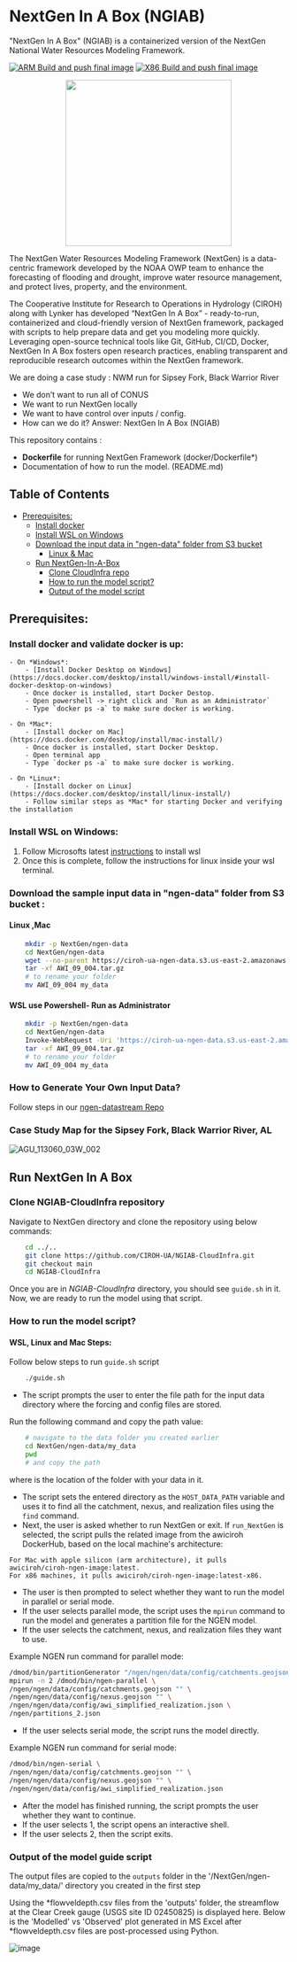 # NextGen In A Box (NGIAB)

"NextGen In A Box" (NGIAB) is a containerized version of the NextGen National Water Resources Modeling Framework.

[![ARM Build and push final image](https://github.com/CIROH-UA/NGIAB-CloudInfra/actions/workflows/docker_image_main_branch.yml/badge.svg)](https://github.com/CIROH-UA/NGIAB-CloudInfra/actions/workflows/docker_image_main_branch.yml)
[![X86 Build and push final image](https://github.com/CIROH-UA/NGIAB-CloudInfra/actions/workflows/docker_image_main_x86.yml/badge.svg)](https://github.com/CIROH-UA/NGIAB-CloudInfra/actions/workflows/docker_image_main_x86.yml)


<p align="center">
<img src="https://github.com/CIROH-UA/NGIAB-CloudInfra/assets/54657/1a647024-67f8-489a-9f5e-86437449b6ff" width="300">
</p>
The NextGen Water Resources Modeling Framework (NextGen) is a data-centric framework developed by the NOAA OWP team to enhance the forecasting of flooding and drought, improve water resource management, and protect lives, property, and the environment. 

The Cooperative Institute for Research to Operations in Hydrology (CIROH) along with Lynker has developed “NextGen In A Box” - ready-to-run, containerized and cloud-friendly version of NextGen framework, packaged with scripts to help prepare data and get you modeling more quickly. Leveraging open-source technical tools like Git, GitHub, CI/CD, Docker, NextGen In A Box fosters open research practices, enabling transparent and reproducible research outcomes within the NextGen framework.

We are doing a case study : NWM run for Sipsey Fork, Black Warrior River
- We don’t want to run all of CONUS
- We want to run NextGen locally
- We want to have control over inputs / config.
- How can we do it? Answer: NextGen In A Box (NGIAB)

This repository contains :
- **Dockerfile** for running NextGen Framework (docker/Dockerfile*)
- Documentation of how to run the model. (README.md)

## Table of Contents
* [Prerequisites:](#prerequisites-)
    + [Install docker](#install-docker-)
    + [Install WSL on Windows](#Install-WSL-on-Windows-)
    + [Download the input data in "ngen-data" folder from S3 bucket ](#download-the-input-data-in--ngen-data--folder-from-s3-bucket--)
      - [Linux & Mac](#linux---mac)
  * [Run NextGen-In-A-Box](#run-nextgen-in-a-box)
    + [Clone CloudInfra repo](#clone-cloudinfra-repo)
    + [How to run the model script?](#how-to-run-the-model-script-)
    + [Output of the model script](#output-of-the-model-script)


## Prerequisites:

### Install docker and validate docker is up:
    - On *Windows*:
        - [Install Docker Desktop on Windows](https://docs.docker.com/desktop/install/windows-install/#install-docker-desktop-on-windows)
        - Once docker is installed, start Docker Destop.
        - Open powershell -> right click and `Run as an Administrator` 
        - Type `docker ps -a` to make sure docker is working.
    
    - On *Mac*:
        - [Install docker on Mac](https://docs.docker.com/desktop/install/mac-install/) 
        - Once docker is installed, start Docker Desktop.
        - Open terminal app
        - Type `docker ps -a` to make sure docker is working.
        
    - On *Linux*:
        - [Install docker on Linux](https://docs.docker.com/desktop/install/linux-install/)
        - Follow similar steps as *Mac* for starting Docker and verifying the installation

### Install WSL on Windows:

1. Follow Microsofts latest [instructions](https://learn.microsoft.com/en-us/windows/wsl/install) to install wsl  
2. Once this is complete, follow the instructions for linux inside your wsl terminal.

    
### Download the sample input data in "ngen-data" folder from S3 bucket :

#### Linux ,Mac 

```bash   
    mkdir -p NextGen/ngen-data
    cd NextGen/ngen-data
    wget --no-parent https://ciroh-ua-ngen-data.s3.us-east-2.amazonaws.com/AWI-004/AWI_09_004.tar.gz
    tar -xf AWI_09_004.tar.gz
    # to rename your folder
    mv AWI_09_004 my_data
```
#### WSL use Powershell- Run as Administrator

```bash   
    mkdir -p NextGen/ngen-data
    cd NextGen/ngen-data
    Invoke-WebRequest -Uri 'https://ciroh-ua-ngen-data.s3.us-east-2.amazonaws.com/AWI-004/AWI_09_004.tar.gz' -OutFile 'AWI_09_004.tar.gz'
    tar -xf AWI_09_004.tar.gz
    # to rename your folder
    mv AWI_09_004 my_data
```

### How to Generate Your Own Input Data?

Follow steps in our [ngen-datastream Repo](https://github.com/CIROH-UA/ngen-datastream/tree/main)

### Case Study Map for the Sipsey Fork, Black Warrior River, AL 

![AGU_113060_03W_002](https://github.com/shahab122/NGIAB-CloudInfra/assets/28275758/cc7978da-081c-44ba-8877-0e235b5cca43)

## Run NextGen In A Box

### Clone NGIAB-CloudInfra repository

Navigate to NextGen directory and clone the repository using below commands:

```bash
    cd ../..
    git clone https://github.com/CIROH-UA/NGIAB-CloudInfra.git
    git checkout main
    cd NGIAB-CloudInfra
```  
Once you are in *NGIAB-CloudInfra* directory, you should see `guide.sh` in it. Now, we are ready to run the model using that script. 

### How to run the model script?

#### WSL, Linux and Mac Steps:
Follow below steps to run `guide.sh` script 

```bash
    ./guide.sh    
```
- The script prompts the user to enter the file path for the input data directory where the forcing and config files are stored. 

Run the following command and copy the path value:  
```bash
    # navigate to the data folder you created earlier
    cd NextGen/ngen-data/my_data
    pwd
    # and copy the path

```
where <path> is the location of the folder with your data in it.
    
- The script sets the entered directory as the `HOST_DATA_PATH` variable and uses it to find all the catchment, nexus, and realization files using the `find` command.
- Next, the user is asked whether to run NextGen or exit. If `run_NextGen` is selected, the script pulls the related image from the awiciroh DockerHub, based on the local machine's architecture:
```
For Mac with apple silicon (arm architecture), it pulls awiciroh/ciroh-ngen-image:latest.
For x86 machines, it pulls awiciroh/ciroh-ngen-image:latest-x86.
```

- The user is then prompted to select whether they want to run the model in parallel or serial mode.
- If the user selects parallel mode, the script uses the `mpirun` command to run the model and generates a partition file for the NGEN model.
- If the user selects the catchment, nexus, and realization files they want to use.

Example NGEN run command for parallel mode: 
```bash
/dmod/bin/partitionGenerator "/ngen/ngen/data/config/catchments.geojson" "/ngen/ngen/data/config/nexus.geojson" "partitions_2.json" "2" '' ''
mpirun -n 2 /dmod/bin/ngen-parallel \
/ngen/ngen/data/config/catchments.geojson "" \
/ngen/ngen/data/config/nexus.geojson "" \
/ngen/ngen/data/config/awi_simplified_realization.json \
/ngen/partitions_2.json
```
- If the user selects serial mode, the script runs the model directly.

Example NGEN run command for serial mode: 
```bash
/dmod/bin/ngen-serial \
/ngen/ngen/data/config/catchments.geojson "" \
/ngen/ngen/data/config/nexus.geojson "" \
/ngen/ngen/data/config/awi_simplified_realization.json
```
- After the model has finished running, the script prompts the user whether they want to continue.
- If the user selects 1, the script opens an interactive shell.
- If the user selects 2, then the script exits.

### Output of the model guide script

The output files are copied to the `outputs` folder in the '/NextGen/ngen-data/my_data/' directory you created in the first step

Using the *flowveldepth.csv files from the 'outputs' folder, the streamflow at the Clear Creek gauge (USGS site ID 02450825) is displayed here. Below is the 'Modelled' vs 'Observed' plot generated in MS Excel after *flowveldepth.csv files are post-processed using Python.

![image](https://github.com/shahab122/NGIAB-CloudInfra/assets/28275758/58aaf351-8bb5-4b61-9f84-d9dd520053e5)


